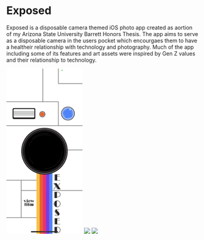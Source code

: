 # Exposed

Exposed is a disposable camera themed iOS photo app created as aortion of my Arizona State University Barrett Honors Thesis. The app aims to serve as a disposable camera in the users pocket which encourgaes them to have a healtheir relationship with technology and photography. Much of the app including some of its features and art assets were inspired by Gen Z values and their relationship to technology.

<img  src="homeScreen.PNG" border="0" width="200">

<img  src="photoExposed.heic" border="0">

<img  src="photoIOS.heic" border="0">


